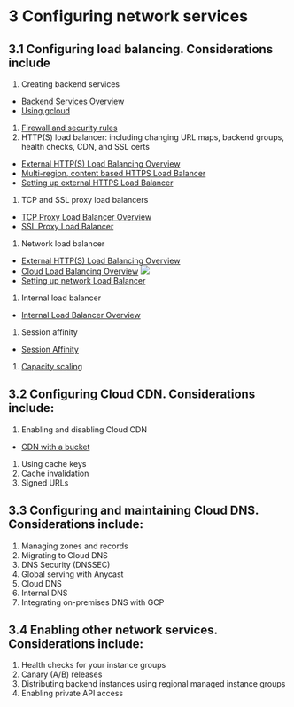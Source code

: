 # 3 Configuring network services

## 3.1 Configuring load balancing. Considerations include

1. Creating backend services

* [Backend Services Overview](https://cloud.google.com/load-balancing/docs/backend-service)
* [Using gcloud](https://cloud.google.com/sdk/gcloud/reference/compute/backend-services/create)
1. [Firewall and security rules](https://cloud.google.com/vpc/docs/firewalls)
1. HTTP(S) load balancer: including changing URL maps, backend groups, health checks, CDN, and SSL certs
* [External HTTP(S) Load Balancing Overview](https://cloud.google.com/load-balancing/docs/https)
* [Multi-region, content based HTTPS Load Balancer](https://cloud.google.com/load-balancing/docs/https/setting-up-https)
* [Setting up external HTTPS Load Balancer](https://cloud.google.com/load-balancing/docs/https/setting-up-https)
1. TCP and SSL proxy load balancers
* [TCP Proxy Load Balancer Overview](https://cloud.google.com/load-balancing/docs/tcp)
* [SSL Proxy Load Balancer](https://cloud.google.com/load-balancing/docs/ssl)
1. Network load balancer
* [External HTTP(S) Load Balancing Overview](https://cloud.google.com/load-balancing/docs/network)
* [Cloud Load Balancing Overview](https://cloud.google.com/load-balancing/docs/load-balancing-overview)
![](https://cloud.google.com/load-balancing/images/choose-lb-5.svg)
* [Setting up network Load Balancer](https://cloud.google.com/load-balancing/docs/network/setting-up-network)
1. Internal load balancer
* [Internal Load Balancer Overview](https://cloud.google.com/load-balancing/docs/internal)
1. Session affinity
* [Session Affinity](https://cloud.google.com/load-balancing/docs/backend-service#session_affinity)
1. [Capacity scaling](https://cloud.google.com/compute/docs/load-balancing-and-autoscaling#http_load_balancing_signals)

## 3.2 Configuring Cloud CDN. Considerations include:

1. Enabling and disabling Cloud CDN
* [CDN with a bucket](https://cloud.google.com/cdn/docs/setting-up-cdn-with-bucket)
1. Using cache keys
1. Cache invalidation
1. Signed URLs

## 3.3 Configuring and maintaining Cloud DNS. Considerations include:

1. Managing zones and records
1. Migrating to Cloud DNS
1. DNS Security (DNSSEC)
1. Global serving with Anycast
1. Cloud DNS
1. Internal DNS
1. Integrating on-premises DNS with GCP

## 3.4 Enabling other network services. Considerations include:

1. Health checks for your instance groups
1. Canary (A/B) releases
1. Distributing backend instances using regional managed instance groups
1. Enabling private API access